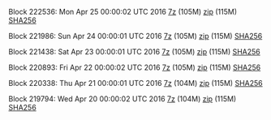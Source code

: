 Block 222536: Mon Apr 25 00:00:02 UTC 2016 [7z](https://transfer.sh/ulcNG/bootstrap.dat.20160425.7z) (105M) [zip](https://transfer.sh/Smm8T/bootstrap.dat.20160425.zip) (115M) [SHA256](https://transfer.sh/fpqWK/sha256.txt)

Block 221986: Sun Apr 24 00:00:01 UTC 2016 [7z](https://transfer.sh/o89sq/bootstrap.dat.20160424.7z) (105M) [zip](https://transfer.sh/IoiNO/bootstrap.dat.20160424.zip) (115M) [SHA256](https://transfer.sh/H2MjR/sha256.txt)

Block 221438: Sat Apr 23 00:00:01 UTC 2016 [7z](https://transfer.sh/oSymV/bootstrap.dat.20160423.7z) (105M) [zip](https://transfer.sh/14v0Mt/bootstrap.dat.20160423.zip) (115M) [SHA256](https://transfer.sh/11l3ed/sha256.txt)

Block 220893: Fri Apr 22 00:00:02 UTC 2016 [7z](https://transfer.sh/hsEm1/bootstrap.dat.20160422.7z) (105M) [zip](https://transfer.sh/jQaqB/bootstrap.dat.20160422.zip) (115M) [SHA256](https://transfer.sh/h5wP3/sha256.txt)

Block 220338: Thu Apr 21 00:00:01 UTC 2016 [7z](https://transfer.sh/13cqmo/bootstrap.dat.20160421.7z) (104M) [zip](https://transfer.sh/GuKT0/bootstrap.dat.20160421.zip) (115M) [SHA256](https://transfer.sh/ezyCo/sha256.txt)

Block 219794: Wed Apr 20 00:00:02 UTC 2016 [7z](https://transfer.sh/11ZeY1/bootstrap.dat.20160420.7z) (104M) [zip](https://transfer.sh/qTsID/bootstrap.dat.20160420.zip) (115M) [SHA256](https://transfer.sh/bzAIJ/sha256.txt)
